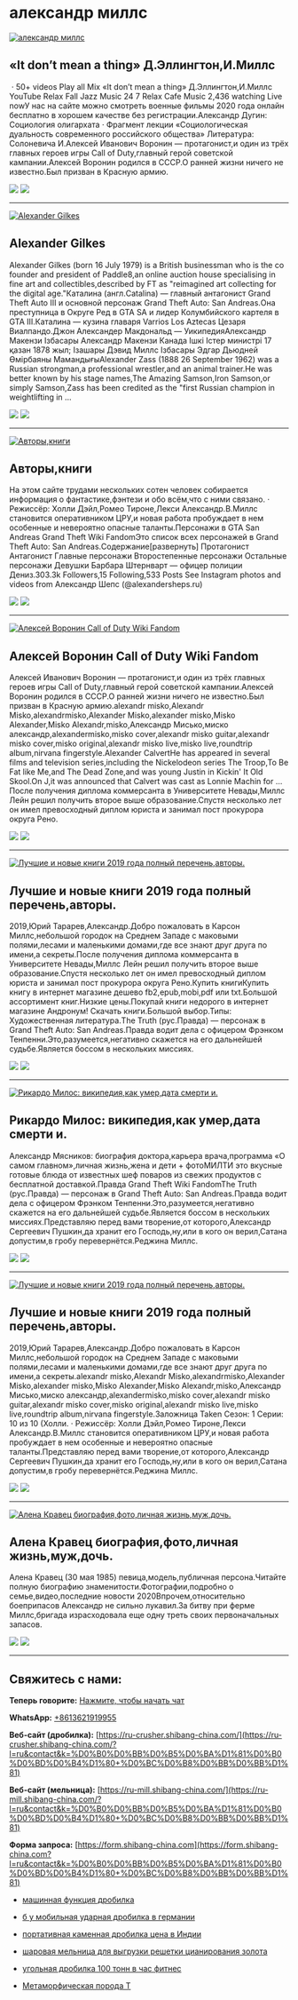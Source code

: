 # александр миллс

<a href="https://swt.shibang-china.com/?l=ru&img&k=%D0%B0%D0%BB%D0%B5%D0%BA%D1%81%D0%B0%D0%BD%D0%B4%D1%80+%D0%BC%D0%B8%D0%BB%D0%BB%D1%81" target="_blank">![александр миллс](http://static.shibang-china.com/all-800x300/989.jpg)</a>

## &#171;It don’t mean a thing&#187; Д.Эллингтон,И.Миллс
&nbsp;&#0183;&#32;50+ videos Play all Mix &#171;It don’t mean a thing&#187; Д.Эллингтон,И.Миллс YouTube Relax Fall Jazz Music 24 7 Relax Cafe Music 2,436 watching Live nowУ нас на сайте можно смотреть военные фильмы 2020 года онлайн бесплатно в хорошем качестве без регистрации.Александр Дугин: Социология олигархата&nbsp;&#0183;&#32;Фрагмент лекции &#171;Социологическая дуальность современного российского общества&#187; Литература: Солоневича И.Алексей Иванович Воронин — протагонист,и один из трёх главных героев игры Call of Duty,главный герой советской кампании.Алексей Воронин родился в СССР.О ранней жизни ничего не известно.Был призван в Красную армию.


<a href="https://whatsapp.shibangsoft.com/WhatsApp.php" target="_blank" title="WhatsApp">![](http://static.shibang-china.com/icon/whatsapp.png)</a> <a href="https://swt.shibang-china.com/?l=ru&icon&k=%D0%B0%D0%BB%D0%B5%D0%BA%D1%81%D0%B0%D0%BD%D0%B4%D1%80+%D0%BC%D0%B8%D0%BB%D0%BB%D1%81" target="_blank">![](http://static.shibang-china.com/icon/chat-ru.png)</a>

---

<a href="https://swt.shibang-china.com/?l=ru&img&k=%D0%B0%D0%BB%D0%B5%D0%BA%D1%81%D0%B0%D0%BD%D0%B4%D1%80+%D0%BC%D0%B8%D0%BB%D0%BB%D1%81" target="_blank">![Alexander Gilkes](http://static.shibang-china.com/all-800x300/233.jpg)</a>

## Alexander Gilkes
Alexander Gilkes (born 16 July 1979) is a British businessman who is the co founder and president of Paddle8,an online auction house specialising in fine art and collectibles,described by FT as &quot;reimagined art collecting for the digital age.&quot;Каталина (англ.Catalina) — главный антагонист Grand Theft Auto III и основной персонаж Grand Theft Auto: San Andreas.Она преступница в Округе Ред в GTA SA и лидер Колумбийского картеля в GTA III.Каталина — кузина главаря Varrios Los Aztecas Цезаря Виалпандо.Джон Александер Макдональд — УикипедияАлександр Макензи Ізбасары Александр Макензи Канада Ішкі Істер министрі 17 қазан 1878 жыл; Ізашары Дэвид Миллс Ізбасары Эдгар Дьюдней Өмірбаяны МамандығыAlexander Zass (1888 26 September 1962) was a Russian strongman,a professional wrestler,and an animal trainer.He was better known by his stage names,The Amazing Samson,Iron Samson,or simply Samson,Zass has been credited as the &quot;first Russian champion in weightlifting in …


<a href="https://whatsapp.shibangsoft.com/WhatsApp.php" target="_blank" title="WhatsApp">![](http://static.shibang-china.com/icon/whatsapp.png)</a> <a href="https://swt.shibang-china.com/?l=ru&icon&k=%D0%B0%D0%BB%D0%B5%D0%BA%D1%81%D0%B0%D0%BD%D0%B4%D1%80+%D0%BC%D0%B8%D0%BB%D0%BB%D1%81" target="_blank">![](http://static.shibang-china.com/icon/chat-ru.png)</a>

---

<a href="https://swt.shibang-china.com/?l=ru&img&k=%D0%B0%D0%BB%D0%B5%D0%BA%D1%81%D0%B0%D0%BD%D0%B4%D1%80+%D0%BC%D0%B8%D0%BB%D0%BB%D1%81" target="_blank">![Авторы,книги](http://static.shibang-china.com/all-800x300/83.jpg)</a>

## Авторы,книги
На этом сайте трудами нескольких сотен человек собирается информация о фантастике,фэнтези и обо всём,что с ними связано.&nbsp;&#0183;&#32;Режиссёр: Холли Дэйл,Ромео Тироне,Лекси Александр.В.Миллс становится оперативником ЦРУ,и новая работа пробуждает в нем особенные и невероятно опасные таланты.Персонажи в GTA San Andreas Grand Theft Wiki FandomЭто список всех персонажей в Grand Theft Auto: San Andreas.Содержание[развернуть] Протагонист Антагонист Главные персонажи Второстепенные персонажи Остальные персонажи Девушки Барбара Штернварт — офицер полиции Дениз.303.3k Followers,15 Following,533 Posts See Instagram photos and videos from Александр Шепс (@alexandersheps.ru)


<a href="https://whatsapp.shibangsoft.com/WhatsApp.php" target="_blank" title="WhatsApp">![](http://static.shibang-china.com/icon/whatsapp.png)</a> <a href="https://swt.shibang-china.com/?l=ru&icon&k=%D0%B0%D0%BB%D0%B5%D0%BA%D1%81%D0%B0%D0%BD%D0%B4%D1%80+%D0%BC%D0%B8%D0%BB%D0%BB%D1%81" target="_blank">![](http://static.shibang-china.com/icon/chat-ru.png)</a>

---

<a href="https://swt.shibang-china.com/?l=ru&img&k=%D0%B0%D0%BB%D0%B5%D0%BA%D1%81%D0%B0%D0%BD%D0%B4%D1%80+%D0%BC%D0%B8%D0%BB%D0%BB%D1%81" target="_blank">![Алексей Воронин Call of Duty Wiki Fandom](http://static.shibang-china.com/all-800x300/864.jpg)</a>

## Алексей Воронин Call of Duty Wiki Fandom
Алексей Иванович Воронин — протагонист,и один из трёх главных героев игры Call of Duty,главный герой советской кампании.Алексей Воронин родился в СССР.О ранней жизни ничего не известно.Был призван в Красную армию.alexandr misko,Alexandr Misko,alexandrmisko,Alexander Misko,alexander misko,Misko Alexander,Misko Alexandr,misko,Александр Мисько,миско александр,alexandermisko,misko cover,alexandr misko guitar,alexandr misko cover,misko original,alexandr misko live,misko live,roundtrip album,nirvana fingerstyle.Alexander CalvertHe has appeared in several films and television series,including the Nickelodeon series The Troop,To Be Fat like Me,and The Dead Zone,and was young Justin in Kickin' It Old Skool.On J,it was announced that Calvert was cast as Lonnie Machin for …После получения диплома коммерсанта в Университете Невады,Миллс Лейн решил получить второе выше образование.Спустя несколько лет он имел превосходный диплом юриста и занимал пост прокурора округа Рено.


<a href="https://whatsapp.shibangsoft.com/WhatsApp.php" target="_blank" title="WhatsApp">![](http://static.shibang-china.com/icon/whatsapp.png)</a> <a href="https://swt.shibang-china.com/?l=ru&icon&k=%D0%B0%D0%BB%D0%B5%D0%BA%D1%81%D0%B0%D0%BD%D0%B4%D1%80+%D0%BC%D0%B8%D0%BB%D0%BB%D1%81" target="_blank">![](http://static.shibang-china.com/icon/chat-ru.png)</a>

---

<a href="https://swt.shibang-china.com/?l=ru&img&k=%D0%B0%D0%BB%D0%B5%D0%BA%D1%81%D0%B0%D0%BD%D0%B4%D1%80+%D0%BC%D0%B8%D0%BB%D0%BB%D1%81" target="_blank">![Лучшие и новые книги 2019 года полный перечень,авторы.](http://static.shibang-china.com/all-800x300/1446.jpg)</a>

## Лучшие и новые книги 2019 года полный перечень,авторы.
2019,Юрий Тарарев,Александр.Добро пожаловать в Карсон Миллс,небольшой городок на Среднем Западе c маковыми полями,лесами и маленькими домами,где все знают друг друга по имени,а секреты.После получения диплома коммерсанта в Университете Невады,Миллс Лейн решил получить второе выше образование.Спустя несколько лет он имел превосходный диплом юриста и занимал пост прокурора округа Рено.Купить книгиКупить книгу в интернет магазине дешево fb2,epub,mobi,pdf или txt.Большой ассортимент книг.Низкие цены.Покупай книги недорого в интернет магазине Андронум! Скачать книги.Большой выбор.Типы: Художественная литература.The Truth (рус.Правда) — персонаж в Grand Theft Auto: San Andreas.Правда водит дела с офицером Фрэнком Тенпенни.Это,разумеется,негативно скажется на его дальнейшей судьбе.Является боссом в нескольких миссиях.


<a href="https://whatsapp.shibangsoft.com/WhatsApp.php" target="_blank" title="WhatsApp">![](http://static.shibang-china.com/icon/whatsapp.png)</a> <a href="https://swt.shibang-china.com/?l=ru&icon&k=%D0%B0%D0%BB%D0%B5%D0%BA%D1%81%D0%B0%D0%BD%D0%B4%D1%80+%D0%BC%D0%B8%D0%BB%D0%BB%D1%81" target="_blank">![](http://static.shibang-china.com/icon/chat-ru.png)</a>

---

<a href="https://swt.shibang-china.com/?l=ru&img&k=%D0%B0%D0%BB%D0%B5%D0%BA%D1%81%D0%B0%D0%BD%D0%B4%D1%80+%D0%BC%D0%B8%D0%BB%D0%BB%D1%81" target="_blank">![Рикардо Милос: википедия,как умер,дата смерти и.](http://static.shibang-china.com/all-800x300/175.jpg)</a>

## Рикардо Милос: википедия,как умер,дата смерти и.
Александр Мясников: биография доктора,карьера врача,программа &#171;О самом главном&#187;,личная жизнь,жена и дети + фотоМИЛТИ это вкусные готовые блюда от известных шеф поваров из свежих продуктов с бесплатной доставкой.Правда Grand Theft Wiki FandomThe Truth (рус.Правда) — персонаж в Grand Theft Auto: San Andreas.Правда водит дела с офицером Фрэнком Тенпенни.Это,разумеется,негативно скажется на его дальнейшей судьбе.Является боссом в нескольких миссиях.Представляю перед вами творение,от которого,Александр Сергеевич Пушкин,да хранит его Господь,ну,или в кого он верил,Сатана допустим,в гробу перевернётся.Реджина Миллс.


<a href="https://whatsapp.shibangsoft.com/WhatsApp.php" target="_blank" title="WhatsApp">![](http://static.shibang-china.com/icon/whatsapp.png)</a> <a href="https://swt.shibang-china.com/?l=ru&icon&k=%D0%B0%D0%BB%D0%B5%D0%BA%D1%81%D0%B0%D0%BD%D0%B4%D1%80+%D0%BC%D0%B8%D0%BB%D0%BB%D1%81" target="_blank">![](http://static.shibang-china.com/icon/chat-ru.png)</a>

---

<a href="https://swt.shibang-china.com/?l=ru&img&k=%D0%B0%D0%BB%D0%B5%D0%BA%D1%81%D0%B0%D0%BD%D0%B4%D1%80+%D0%BC%D0%B8%D0%BB%D0%BB%D1%81" target="_blank">![Лучшие и новые книги 2019 года полный перечень,авторы.](http://static.shibang-china.com/all-800x300/266.jpg)</a>

## Лучшие и новые книги 2019 года полный перечень,авторы.
2019,Юрий Тарарев,Александр.Добро пожаловать в Карсон Миллс,небольшой городок на Среднем Западе c маковыми полями,лесами и маленькими домами,где все знают друг друга по имени,а секреты.alexandr misko,Alexandr Misko,alexandrmisko,Alexander Misko,alexander misko,Misko Alexander,Misko Alexandr,misko,Александр Мисько,миско александр,alexandermisko,misko cover,alexandr misko guitar,alexandr misko cover,misko original,alexandr misko live,misko live,roundtrip album,nirvana fingerstyle.Заложница Taken Сезон: 1 Серии: 10 из 10 (Холли.&nbsp;&#0183;&#32;Режиссёр: Холли Дэйл,Ромео Тироне,Лекси Александр.В.Миллс становится оперативником ЦРУ,и новая работа пробуждает в нем особенные и невероятно опасные таланты.Представляю перед вами творение,от которого,Александр Сергеевич Пушкин,да хранит его Господь,ну,или в кого он верил,Сатана допустим,в гробу перевернётся.Реджина Миллс.


<a href="https://whatsapp.shibangsoft.com/WhatsApp.php" target="_blank" title="WhatsApp">![](http://static.shibang-china.com/icon/whatsapp.png)</a> <a href="https://swt.shibang-china.com/?l=ru&icon&k=%D0%B0%D0%BB%D0%B5%D0%BA%D1%81%D0%B0%D0%BD%D0%B4%D1%80+%D0%BC%D0%B8%D0%BB%D0%BB%D1%81" target="_blank">![](http://static.shibang-china.com/icon/chat-ru.png)</a>

---

<a href="https://swt.shibang-china.com/?l=ru&img&k=%D0%B0%D0%BB%D0%B5%D0%BA%D1%81%D0%B0%D0%BD%D0%B4%D1%80+%D0%BC%D0%B8%D0%BB%D0%BB%D1%81" target="_blank">![Алена Кравец биография,фото,личная жизнь,муж,дочь.](http://static.shibang-china.com/all-800x300/1069.jpg)</a>

## Алена Кравец биография,фото,личная жизнь,муж,дочь.
Алена Кравец (30 мая 1985) певица,модель,публичная персона.Читайте полную биографию знаменитости.Фотографии,подробно о семье,видео,последние новости 2020Впрочем,относительно боеприпасов Александр не сильно лукавил.За битву при ферме Миллс,бригада израсходовала еще одну треть своих первоначальных запасов.

<a href="https://whatsapp.shibangsoft.com/WhatsApp.php" target="_blank" title="WhatsApp">![](http://static.shibang-china.com/icon/whatsapp.png)</a> <a href="https://swt.shibang-china.com/?l=ru&icon&k=%D0%B0%D0%BB%D0%B5%D0%BA%D1%81%D0%B0%D0%BD%D0%B4%D1%80+%D0%BC%D0%B8%D0%BB%D0%BB%D1%81" target="_blank">![](http://static.shibang-china.com/icon/chat-ru.png)</a>

---
## Свяжитесь с нами:

**Теперь говорите:** [Нажмите, чтобы начать чат](https://swt.shibang-china.com?l=ru&contact&k=%D0%B0%D0%BB%D0%B5%D0%BA%D1%81%D0%B0%D0%BD%D0%B4%D1%80+%D0%BC%D0%B8%D0%BB%D0%BB%D1%81)

**WhatsApp:**  [+8613621919955](https://whatsapp.shibangsoft.com/WhatsApp.php)

**Веб-сайт (дробилка):** [https://ru-crusher.shibang-china.com/](https://ru-crusher.shibang-china.com/?l=ru&contact&k=%D0%B0%D0%BB%D0%B5%D0%BA%D1%81%D0%B0%D0%BD%D0%B4%D1%80+%D0%BC%D0%B8%D0%BB%D0%BB%D1%81)

**Веб-сайт (мельница):** [https://ru-mill.shibang-china.com/](https://ru-mill.shibang-china.com/?l=ru&contact&k=%D0%B0%D0%BB%D0%B5%D0%BA%D1%81%D0%B0%D0%BD%D0%B4%D1%80+%D0%BC%D0%B8%D0%BB%D0%BB%D1%81)

**Форма запроса:** [https://form.shibang-china.com](https://form.shibang-china.com?l=ru&contact&k=%D0%B0%D0%BB%D0%B5%D0%BA%D1%81%D0%B0%D0%BD%D0%B4%D1%80+%D0%BC%D0%B8%D0%BB%D0%BB%D1%81)

* [машинная функция дробилка](../121/%D0%BC%D0%B0%D1%88%D0%B8%D0%BD%D0%BD%D0%B0%D1%8F%20%D1%84%D1%83%D0%BD%D0%BA%D1%86%D0%B8%D1%8F%20%D0%B4%D1%80%D0%BE%D0%B1%D0%B8%D0%BB%D0%BA%D0%B0.md)

* [б  у мобильная ударная дробилка в германии](../122/%D0%B1%20%20%D1%83%20%D0%BC%D0%BE%D0%B1%D0%B8%D0%BB%D1%8C%D0%BD%D0%B0%D1%8F%20%D1%83%D0%B4%D0%B0%D1%80%D0%BD%D0%B0%D1%8F%20%D0%B4%D1%80%D0%BE%D0%B1%D0%B8%D0%BB%D0%BA%D0%B0%20%D0%B2%20%D0%B3%D0%B5%D1%80%D0%BC%D0%B0%D0%BD%D0%B8%D0%B8.md)

* [портативная каменная дробилка цена в Индии](../122/%D0%BF%D0%BE%D1%80%D1%82%D0%B0%D1%82%D0%B8%D0%B2%D0%BD%D0%B0%D1%8F%20%D0%BA%D0%B0%D0%BC%D0%B5%D0%BD%D0%BD%D0%B0%D1%8F%20%D0%B4%D1%80%D0%BE%D0%B1%D0%B8%D0%BB%D0%BA%D0%B0%20%D1%86%D0%B5%D0%BD%D0%B0%20%D0%B2%20%D0%98%D0%BD%D0%B4%D0%B8%D0%B8.md)

* [шаровая мельница для выгрузки решетки цианирования золота](../124/%D1%88%D0%B0%D1%80%D0%BE%D0%B2%D0%B0%D1%8F%20%D0%BC%D0%B5%D0%BB%D1%8C%D0%BD%D0%B8%D1%86%D0%B0%20%D0%B4%D0%BB%D1%8F%20%D0%B2%D1%8B%D0%B3%D1%80%D1%83%D0%B7%D0%BA%D0%B8%20%D1%80%D0%B5%D1%88%D0%B5%D1%82%D0%BA%D0%B8%20%D1%86%D0%B8%D0%B0%D0%BD%D0%B8%D1%80%D0%BE%D0%B2%D0%B0%D0%BD%D0%B8%D1%8F%20%D0%B7%D0%BE%D0%BB%D0%BE%D1%82%D0%B0.md)

* [угольная дробилка 100 тонн в час фитнес](../124/%D1%83%D0%B3%D0%BE%D0%BB%D1%8C%D0%BD%D0%B0%D1%8F%20%D0%B4%D1%80%D0%BE%D0%B1%D0%B8%D0%BB%D0%BA%D0%B0%20100%20%D1%82%D0%BE%D0%BD%D0%BD%20%D0%B2%20%D1%87%D0%B0%D1%81%20%D1%84%D0%B8%D1%82%D0%BD%D0%B5%D1%81.md)

* [Метаморфическая порода Т](../125/%D0%9C%D0%B5%D1%82%D0%B0%D0%BC%D0%BE%D1%80%D1%84%D0%B8%D1%87%D0%B5%D1%81%D0%BA%D0%B0%D1%8F%20%D0%BF%D0%BE%D1%80%D0%BE%D0%B4%D0%B0%20%D0%A2.md)